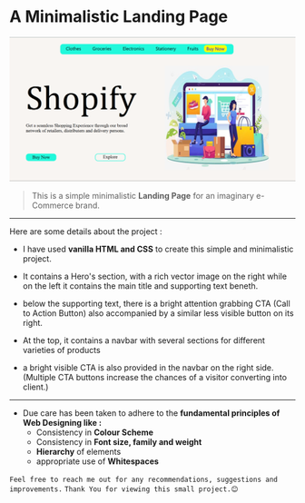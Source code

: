 # A Minimalistic Landing Page

![](/images/Webpage_Preview.png)

>This is a simple minimalistic **Landing Page** for an imaginary e-Commerce brand.
---
Here are some details about the project :
- I have used **vanilla HTML and CSS** to create this simple and minimalistic project. 
- It contains a Hero's section, with a rich vector image on the right while on the left it contains the main title and supporting text beneth.
- below the supporting text, there is a bright attention grabbing CTA (Call to Action Button) also accompanied by a similar less visible button on its right.
- At the top, it contains a navbar with several sections for different varieties of products

- a bright visible CTA is also provided in the navbar on the right side. (Multiple CTA buttons increase the chances of a visitor converting into client.)
---
- Due care has been taken to adhere to the **fundamental principles of Web Designing like :**
    - Consistency in **Colour Scheme**
    - Consistency in **Font size, family and weight**
    - **Hierarchy** of elements
    - appropriate use of **Whitespaces**

`Feel free to reach me out for any recommendations, suggestions and improvements.`
`Thank You for viewing this small project.😊`
